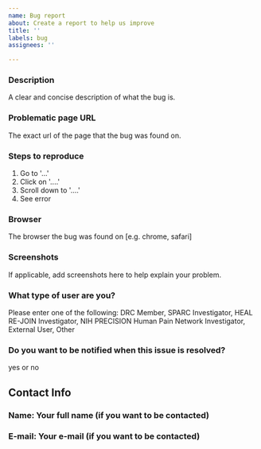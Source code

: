 ```yaml
---
name: Bug report
about: Create a report to help us improve
title: ''
labels: bug
assignees: ''

---
```


### Description
A clear and concise description of what the bug is.

### Problematic page URL
The exact url of the page that the bug was found on.

### Steps to reproduce
1. Go to '...'
2. Click on '....'
3. Scroll down to '....'
4. See error

### Browser
The browser the bug was found on [e.g. chrome, safari]

### Screenshots
If applicable, add screenshots here to help explain your problem.

### What type of user are you?
Please enter one of the following: DRC Member, SPARC Investigator, HEAL RE-JOIN Investigator, NIH PRECISION Human Pain Network Investigator, External User, Other

### Do you want to be notified when this issue is resolved?
yes or no

## Contact Info
### Name: Your full name (if you want to be contacted)
### E-mail: Your e-mail (if you want to be contacted)
